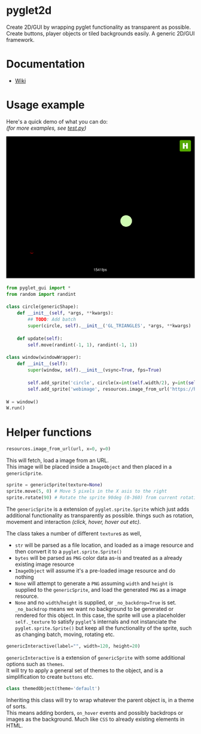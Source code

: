 pyglet2d
=========

Create 2D/GUI by wrapping pyglet functionality as transparent as possible.<br>
Create buttons, player objects or tiled backgrounds easily. A generic 2D/GUI framework.

Documentation
=============

 * [Wiki](https://github.com/Torxed/pyglet2d/wiki)

Usage example
=============

Here's a quick demo of what you can do:<br>
*(for more examples, see [test.py](/test.py))*

![screenshot](screenshot.png)

```Python
from pyglet_gui import *
from random import randint

class circle(genericShape):
	def __init__(self, *args, **kwargs):
		## TODO: Add batch
		super(circle, self).__init__('GL_TRIANGLES', *args, **kwargs)

	def update(self):
		self.move(randint(-1, 1), randint(-1, 1))

class window(windowWrapper):
	def __init__(self):
		super(window, self).__init__(vsync=True, fps=True)

		self.add_sprite('circle', circle(x=int(self.width/2), y=int(self.height/2), alpha=0))
		self.add_sprite('webimage', resources.image_from_url('https://hvornum.se/favicon.ico', x=self.width-64, y=self.height-64))

W = window()
W.run()
```

Helper functions
================

```python
resources.image_from_url(url, x=0, y=0)
```

This will fetch, load a image from an URL.<br>
This image will be placed inside a `ImageObject` and then placed in a `genericSprite`.

```python
sprite = genericSprite(texture=None)
sprite.move(5, 0) # Move 5 pixels in the X asis to the right
sprite.rotate(90) # Rotate the sprite 90deg (0-360) from current rotation
```

The `genericSprite` is a extension of `pyglet.sprite.Sprite` which just adds additional functionality as transparently as possible. things such as rotation, movement and interaction *(click, hover, hover out etc)*.

The class takes a number of different `texture`s as well,

 * `str` will be parsed as a file location, and loaded as a image resource and then convert it to a `pyglet.sprite.Sprite()`
 * `bytes` will be parsed as `PNG` color data as-is and treated as a already existing image resource
 * `ImageObject` will assume it's a pre-loaded image resource and do nothing
 * `None` will attempt to generate a `PNG` assuming `width` and `height` is supplied to the `genericSprite`, and load the generated `PNG` as a image resource.
 * `None` and no `width`/`height` is supplied, or `_no_backdrop=True` is set. `_no_backdrop` means we want no background to be generated or rendered for this object. In this case, the sprite will use a placeholder `self._texture` to satisfy `pyglet`'s internals and not instanciate the `pyglet.sprite.Sprite()` but keep all the functionality of the sprite, such as changing batch, moving, rotating etc.

```python
genericInteractive(label="", width=120, height=20)
```

`genericInteractive` is a extension of `genericSprite` with some additional options such as `themes`.<br>
It will try to apply a general set of themes to the object, and is a simplification to create `buttons` etc.

```python
class themedObject(theme='default')
```

Inheriting this class will try to wrap whatever the parent object is, in a theme of sorts.<br>
This means adding borders, `on_hover` events and possibly backdrops or images as the background. Much like `CSS` to already existing elements in HTML.